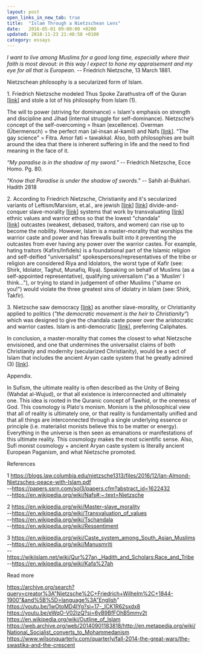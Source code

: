 ```yaml
---
layout: post
open_links_in_new_tab: true
title:  "Islam Through a Nietzschean Lens"
date:   2016-05-01 09:00:00 +0200
updated: 2018-11-23 21:40:58 +0100
category: essays
---
```


_I want to live among Muslims for a good long time, especially where their faith is most devout: in this way I expect to hone my appraisement and my eye for all that is European._ -- Friedrich Nietzsche, 13 March 1881.

Nietzschean philosophy is a secularized form of Islam. 

1\. Friedrich Nietzsche modeled Thus Spoke Zarathustra off of the Quran \[[link](https://papers.ssrn.com/sol3/papers.cfm?abstract_id=1622432)\] and stole a lot of his philosophy from Islam (1).

The will to power (striving for dominance) = Islam's emphasis on strength and discipline and Jihad (internal struggle for self-dominance). Nietzsche’s concept of the self-overcoming = Ihsan (excellence). Overman (Übermensch) = the perfect man (al-insan al-kamil) and Nafs \[[link](https://en.wikipedia.org/wiki/Nafs#:~:text=Nietzsche)\]. "The gay science" = Fitra. Amor fati = tawakkal. Also, both philosophies are built around the idea that there is inherent suffering in life and the need to find meaning in the face of it.

_“My paradise is in the shadow of my sword."_ -- Friedrich Nietzsche, Ecce Homo. Pg. 80.

_"Know that Paradise is under the shadow of swords."_ -- Sahih al-Bukhari. Hadith 2818

2\. According to Friedrich Nietzsche, Christianity and it's secularized variants of Leftism/Marxism, et.al., are jewish \[[link](https://en.wikipedia.org/wiki/Philosophy_of_Friedrich_Nietzsche#Jews,_nationalism_and_European_identity)\] \[[link](http://fs2.american.edu/dfagel/www/genealogy1.htm#:~:text=jews)\] divide-and-conquer slave-morality \[[link](https://en.wikipedia.org/wiki/Master%E2%80%93slave_morality)\] systems that work by transvaluating \[[link](https://en.wikipedia.org/wiki/Transvaluation_of_values)\] ethnic values and warrior ethos so that the lowest "chandala" \[[link](https://en.wikipedia.org/wiki/Tschandala)\] outcastes (weakest, debased, traitors, and women) can rise up to become the nobility. However, Islam is a master-morality that worships the warrior caste and power and has firewalls built into it preventing the outcastes from ever having any power over the warrior castes. For example, hating traitors (Kafirs/Infidels) is a foundational part of the Islamic religion and self-deified "universalist" spokespersons/representatives of the tribe or religion are considered Riya and Idolators, the worst type of Kafir (see: Shirk, Idolator, Taghut, Munafiq, Riya). Speaking on behalf of Muslims (as a self-appointed representative), qualifying universalism ("as a 'Muslim' I think..."), or trying to stand in judgement of other Muslims ("shame on you!") would violate the three greatest sins of idolatry in Islam (see: Shirk, Takfir).

3\. Nietzsche saw democracy \[[link](http://archive.is/ytt7N)\] as another slave-morality, or Christianity applied to politics (_"the democratic movement is the heir to Christianity”_) which was designed to give the chandala caste power over the aristocratic and warrior castes. Islam is anti-democratic \[[link](https://en.m.wikipedia.org/wiki/Islam_and_democracy)\], preferring Caliphates. 

In conclusion, a master-morality that comes the closest to what Nietzsche envisioned, and one that undermines the universalist claims of both Christianity and modernity (secularized Christianity), would be a sect of Islam that includes the ancient Aryan caste system that he greatly admired (3) \[[link](https://en.wikipedia.org/wiki/Caste_system_among_South_Asian_Muslims)\].

Appendix. 

In Sufism, the ultimate reality is often described as the Unity of Being (Wahdat al-Wujud), or that all existence is interconnected and ultimately one. This idea is rooted in the Quranic concept of Tawhid, or the oneness of God. This cosmology is Plato's monism. Monism is the philosophical view that all of reality is ultimately one, or that reality is fundamentally unified and that all things are interconnected through a single underlying essence or principle (i.e. materialist monists believe this to be matter or energy).  Everything in the universe is then seen as emanations or manifestations of this ultimate reality. This cosmology makes the most scientific sense. Also, Sufi monist cosmology + ancient Aryan caste system is literally ancient European Paganism, and what Nietzsche promoted.

References

1 https://blogs.law.columbia.edu/nietzsche1313/files/2016/12/Ian-Almond-Nietzsches-peace-with-Islam.pdf \
\--https://papers.ssrn.com/sol3/papers.cfm?abstract_id=1622432  
\--https://en.wikipedia.org/wiki/Nafs#:~:text=Nietzsche

2 https://en.wikipedia.org/wiki/Master–slave_morality \
\--https://en.wikipedia.org/wiki/Transvaluation_of_values \
\--https://en.wikipedia.org/wiki/Tschandala \
\--https://en.wikipedia.org/wiki/Ressentiment

3 https://en.wikipedia.org/wiki/Caste_system_among_South_Asian_Muslims \
\--https://en.wikipedia.org/wiki/Manusmriti \
\--https://wikiislam.net/wiki/Qur%27an,_Hadith_and_Scholars:Race_and_Tribe \
\--https://en.wikipedia.org/wiki/Kafa%27ah

Read more

https://archive.org/search?query=creator%3A"Nietzsche%2C+Friedrich+Wilhelm%2C+1844-1900"&and%5B%5D=language%3A"English" \
https://youtu.be/1wOtoMD4IYg?si=17-_ICK1R62sxdx8 \
https://youtu.be/eWqO-V02IzQ?si=6yB9BfFOhB5mmv2t \
https://en.wikipedia.org/wiki/Outline_of_Islam \
https://web.archive.org/web/20140901183818/http://en.metapedia.org/wiki/National_Socialist_converts_to_Mohammedanism \
https://www.wilsonquarterly.com/quarterly/fall-2014-the-great-wars/the-swastika-and-the-crescent
